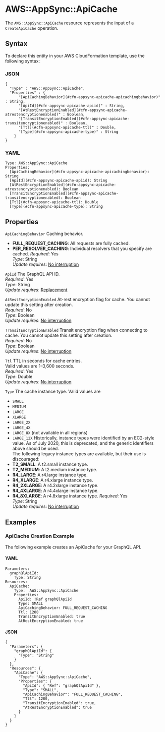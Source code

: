 # AWS::AppSync::ApiCache<a name="aws-resource-appsync-apicache"></a>

The `AWS::AppSync::ApiCache` resource represents the input of a `CreateApiCache` operation\.

## Syntax<a name="aws-resource-appsync-apicache-syntax"></a>

To declare this entity in your AWS CloudFormation template, use the following syntax:

### JSON<a name="aws-resource-appsync-apicache-syntax.json"></a>

```
{
  "Type" : "AWS::AppSync::ApiCache",
  "Properties" : {
      "[ApiCachingBehavior](#cfn-appsync-apicache-apicachingbehavior)" : String,
      "[ApiId](#cfn-appsync-apicache-apiid)" : String,
      "[AtRestEncryptionEnabled](#cfn-appsync-apicache-atrestencryptionenabled)" : Boolean,
      "[TransitEncryptionEnabled](#cfn-appsync-apicache-transitencryptionenabled)" : Boolean,
      "[Ttl](#cfn-appsync-apicache-ttl)" : Double,
      "[Type](#cfn-appsync-apicache-type)" : String
    }
}
```

### YAML<a name="aws-resource-appsync-apicache-syntax.yaml"></a>

```
Type: AWS::AppSync::ApiCache
Properties: 
  [ApiCachingBehavior](#cfn-appsync-apicache-apicachingbehavior): String
  [ApiId](#cfn-appsync-apicache-apiid): String
  [AtRestEncryptionEnabled](#cfn-appsync-apicache-atrestencryptionenabled): Boolean
  [TransitEncryptionEnabled](#cfn-appsync-apicache-transitencryptionenabled): Boolean
  [Ttl](#cfn-appsync-apicache-ttl): Double
  [Type](#cfn-appsync-apicache-type): String
```

## Properties<a name="aws-resource-appsync-apicache-properties"></a>

`ApiCachingBehavior`  <a name="cfn-appsync-apicache-apicachingbehavior"></a>
Caching behavior\.  
+  **FULL\_REQUEST\_CACHING**: All requests are fully cached\.
+  **PER\_RESOLVER\_CACHING**: Individual resolvers that you specify are cached\.
*Required*: Yes  
*Type*: String  
*Update requires*: [No interruption](https://docs.aws.amazon.com/AWSCloudFormation/latest/UserGuide/using-cfn-updating-stacks-update-behaviors.html#update-no-interrupt)

`ApiId`  <a name="cfn-appsync-apicache-apiid"></a>
The GraphQL API ID\.  
*Required*: Yes  
*Type*: String  
*Update requires*: [Replacement](https://docs.aws.amazon.com/AWSCloudFormation/latest/UserGuide/using-cfn-updating-stacks-update-behaviors.html#update-replacement)

`AtRestEncryptionEnabled`  <a name="cfn-appsync-apicache-atrestencryptionenabled"></a>
At\-rest encryption flag for cache\. You cannot update this setting after creation\.  
*Required*: No  
*Type*: Boolean  
*Update requires*: [No interruption](https://docs.aws.amazon.com/AWSCloudFormation/latest/UserGuide/using-cfn-updating-stacks-update-behaviors.html#update-no-interrupt)

`TransitEncryptionEnabled`  <a name="cfn-appsync-apicache-transitencryptionenabled"></a>
Transit encryption flag when connecting to cache\. You cannot update this setting after creation\.  
*Required*: No  
*Type*: Boolean  
*Update requires*: [No interruption](https://docs.aws.amazon.com/AWSCloudFormation/latest/UserGuide/using-cfn-updating-stacks-update-behaviors.html#update-no-interrupt)

`Ttl`  <a name="cfn-appsync-apicache-ttl"></a>
TTL in seconds for cache entries\.  
Valid values are 1–3,600 seconds\.  
*Required*: Yes  
*Type*: Double  
*Update requires*: [No interruption](https://docs.aws.amazon.com/AWSCloudFormation/latest/UserGuide/using-cfn-updating-stacks-update-behaviors.html#update-no-interrupt)

`Type`  <a name="cfn-appsync-apicache-type"></a>
The cache instance type\. Valid values are   
+  `SMALL` 
+  `MEDIUM` 
+  `LARGE` 
+  `XLARGE` 
+  `LARGE_2X` 
+  `LARGE_4X` 
+  `LARGE_8X` \(not available in all regions\)
+  `LARGE_12X` 
Historically, instance types were identified by an EC2\-style value\. As of July 2020, this is deprecated, and the generic identifiers above should be used\.  
The following legacy instance types are available, but their use is discouraged:  
+  **T2\_SMALL**: A t2\.small instance type\.
+  **T2\_MEDIUM**: A t2\.medium instance type\.
+  **R4\_LARGE**: A r4\.large instance type\.
+  **R4\_XLARGE**: A r4\.xlarge instance type\.
+  **R4\_2XLARGE**: A r4\.2xlarge instance type\.
+  **R4\_4XLARGE**: A r4\.4xlarge instance type\.
+  **R4\_8XLARGE**: A r4\.8xlarge instance type\.
*Required*: Yes  
*Type*: String  
*Update requires*: [No interruption](https://docs.aws.amazon.com/AWSCloudFormation/latest/UserGuide/using-cfn-updating-stacks-update-behaviors.html#update-no-interrupt)

## Examples<a name="aws-resource-appsync-apicache--examples"></a>



### ApiCache Creation Example<a name="aws-resource-appsync-apicache--examples--ApiCache_Creation_Example"></a>

The following example creates an ApiCache for your GraphQL API\.

#### YAML<a name="aws-resource-appsync-apicache--examples--ApiCache_Creation_Example--yaml"></a>

```
Parameters: 
  graphQlApiId: 
    Type: String 
Resources: 
  ApiCache: 
    Type:  AWS::AppSync::ApiCache 
    Properties: 
      ApiId: !Ref graphQlApiId 
      Type: SMALL
      ApiCachingBehavior: FULL_REQUEST_CACHING 
      Ttl: 1200 
      TransitEncryptionEnabled: true
      AtRestEncryptionEnabled: true
```

#### JSON<a name="aws-resource-appsync-apicache--examples--ApiCache_Creation_Example--json"></a>

```
{ 
  "Parameters": { 
    "graphQlApiId": { 
      "Type": "String" 
    } 
  },
  "Resources": { 
    "ApiCache": { 
      "Type": "AWS::AppSync::ApiCache", 
      "Properties": { 
        "ApiId": { "Ref": "graphQlApiId" }, 
        "Type": "SMALL", 
        "ApiCachingBehavior": "FULL_REQUEST_CACHING", 
        "Ttl": 1200, 
        "TransitEncryptionEnabled": true,
        "AtRestEncryptionEnabled": true 
      } 
    } 
  } 
}
```